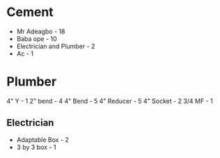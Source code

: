 # Cement 
- Mr Adeagbo - 18
- Baba ope - 10
- Electrician and Plumber - 2
- Ac - 1

# Plumber 
4" Y - 1
2" bend - 4
4" Bend - 5
4" Reducer - 5
4" Socket - 2
3/4 MF - 1

## Electrician 
- Adaptable Box - 2
- 3 by 3 box - 1